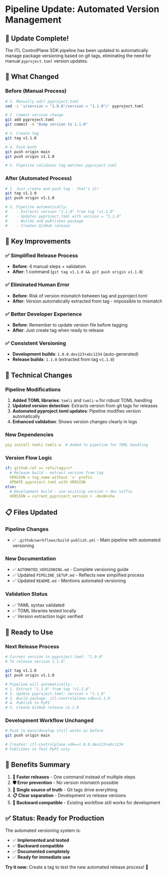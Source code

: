# Pipeline Update: Automated Version Management

## 🎉 Update Complete!

The ITL ControlPlane SDK pipeline has been updated to automatically manage package versioning based on git tags, eliminating the need for manual `pyproject.toml` version updates.

## 🔄 What Changed

### **Before (Manual Process)**
```bash
# 1. Manually edit pyproject.toml
sed -i 's/version = "1.0.0"/version = "1.1.0"/' pyproject.toml

# 2. Commit version change
git add pyproject.toml
git commit -m "Bump version to 1.1.0"

# 3. Create tag
git tag v1.1.0

# 4. Push both
git push origin main
git push origin v1.1.0

# 5. Pipeline validates tag matches pyproject.toml
```

### **After (Automated Process)**
```bash
# 1. Just create and push tag - that's it!
git tag v1.1.0
git push origin v1.1.0

# 2. Pipeline automatically:
#    - Extracts version "1.1.0" from tag "v1.1.0"
#    - Updates pyproject.toml with version = "1.1.0"
#    - Builds and publishes package
#    - Creates GitHub release
```

## 🚀 Key Improvements

### ✅ **Simplified Release Process**
- **Before**: 4 manual steps + validation
- **After**: 1 command (`git tag v1.1.0 && git push origin v1.1.0`)

### ✅ **Eliminated Human Error**
- **Before**: Risk of version mismatch between tag and pyproject.toml
- **After**: Version automatically extracted from tag - impossible to mismatch

### ✅ **Better Developer Experience**
- **Before**: Remember to update version file before tagging
- **After**: Just create tag when ready to release

### ✅ **Consistent Versioning**
- **Development builds**: `1.0.0.dev123+abc1234` (auto-generated)
- **Release builds**: `1.1.0` (extracted from tag `v1.1.0`)

## 🔧 Technical Changes

### **Pipeline Modifications**
1. **Added TOML libraries**: `tomli` and `tomli-w` for robust TOML handling
2. **Updated version detection**: Extracts version from git tags for releases
3. **Automated pyproject.toml updates**: Pipeline modifies version automatically
4. **Enhanced validation**: Shows version changes clearly in logs

### **New Dependencies**
```yaml
pip install tomli tomli-w  # Added to pipeline for TOML handling
```

### **Version Flow Logic**
```yaml
if: github.ref == refs/tags/v*
  # Release build - extract version from tag
  VERSION = tag_name without 'v' prefix
  UPDATE pyproject.toml with VERSION
else:
  # Development build - use existing version + dev suffix
  VERSION = current_pyproject_version + .devN+sha
```

## 📋 Files Updated

### **Pipeline Changes**
- ✅ `.github/workflows/build-publish.yml` - Main pipeline with automated versioning

### **New Documentation**
- ✅ `AUTOMATED_VERSIONING.md` - Complete versioning guide
- ✅ Updated `PIPELINE_SETUP.md` - Reflects new simplified process
- ✅ Updated `README.md` - Mentions automated versioning

### **Validation Status**
- ✅ YAML syntax validated
- ✅ TOML libraries tested locally
- ✅ Version extraction logic verified

## 🎯 Ready to Use

### **Next Release Process**
```bash
# Current version in pyproject.toml: "1.0.0"
# To release version 1.1.0:

git tag v1.1.0
git push origin v1.1.0

# Pipeline will automatically:
# 1. Extract "1.1.0" from tag "v1.1.0"
# 2. Update pyproject.toml: version = "1.1.0"
# 3. Build package: itl-controlplane-sdk==1.1.0
# 4. Publish to PyPI
# 5. Create GitHub release v1.1.0
```

### **Development Workflow Unchanged**
```bash
# Push to main/develop still works as before
git push origin main

# Creates: itl-controlplane-sdk==1.0.0.dev123+abc1234
# Publishes to Test PyPI only
```

## 🎉 Benefits Summary

1. **🚀 Faster releases** - One command instead of multiple steps
2. **🛡️ Error prevention** - No version mismatch possible
3. **🎯 Single source of truth** - Git tags drive everything
4. **📋 Clear separation** - Development vs release versions
5. **🔄 Backward compatible** - Existing workflow still works for development

## ✅ Status: Ready for Production

The automated versioning system is:
- ✅ **Implemented and tested**
- ✅ **Backward compatible**
- ✅ **Documented completely**
- ✅ **Ready for immediate use**

**Try it now:** Create a tag to test the new automated release process! 🚀